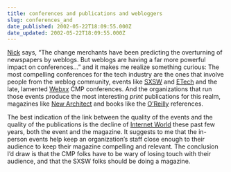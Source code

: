 ```yaml
---
title: conferences and publications and webloggers
slug: conferences_and
date_published: 2002-05-22T18:09:55.000Z
date_updated: 2002-05-22T18:09:55.000Z
---
```


[Nick](http://www.nickdenton.org/archives/2002_05_01_archive.htm#85106029) says, “The change merchants have been predicting the overturning of newspapers by weblogs. But weblogs are having a far more powerful impact on conferences…” and it makes me realize something curious: The most compelling conferences for the tech industry are the ones that involve people from the weblog community, events like [SXSW](http://sxsw.com) and [ETech](http://conferences.oreilly.com/etcon/) and the late, lamented [Web*xx*](http://www.newarchitectmag.com/naevents/) CMP conferences. And the organizations that run those events produce the most interesting *print* publications for this realm, magazines like [New Architect](http://newarchitectmag.com) and books like the [O’Reilly](http://www.oreilly.com/catalog/prdindex.html) references.

The best indication of the link between the quality of the events and the quality of the publications is the decline of [Internet World](http://internetworld.com) these past few years, both the event and the magazine. It suggests to me that the in-person events help keep an organization’s staff close enough to their audience to keep their magazine compelling and relevant. The conclusion I’d draw is that the CMP folks have to be wary of losing touch with their audience, and that the SXSW folks should be doing a magazine.
